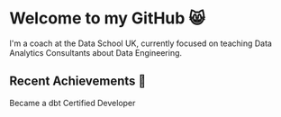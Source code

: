 # Welcome to my GitHub 😸

I'm a coach at the Data School UK, currently focused on teaching Data Analytics Consultants about Data Engineering.

## Recent Achievements 🎉

Became a dbt Certified Developer
